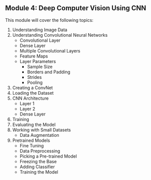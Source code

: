 ## Module 4: Deep Computer Vision Using CNN
This module will cover the following topics:
1. Understanding Image Data
2. Understanding Convolutional Neural Networks
   - Convolutional Layer
   - Dense Layer
   - Multiple Convolutional Layers
   - Feature Maps
   - Layer Parameters
       - Sample Size
       - Borders and Padding
       - Strides
       - Pooling
 3. Creating a ConvNet
 4. Loading the Dataset
 5. CNN Architecture
    - Layer 1
    - Layer 2
    - Dense Layer
6. Training
7. Evaluating the Model
8. Working with Small Datasets
   - Data Augmentation
9. Pretrained Models
    - Fine Tuning
    - Data Preprocessing
    - Picking a Pre-trained Model
    - Freezing the Base
    - Adding Classifier
    - Training the Model
